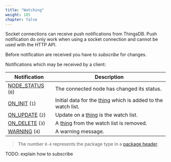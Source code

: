 ```yaml
---
title: "Watching"
weight: 185
chapter: false
---
```


Socket connections can receive push notifications from ThingsDB. Push notification do only work when using a socket connection and cannot be used with the HTTP API.

Before notification are received you have to *subscribe* for changes.


Notifications which may be received by a client:

Notification | Description
------------ | -----------
[NODE_STATUS](./node-status) (`0`) | The connected node has changed its status.
[ON_INIT](./on-init) (`1`) | Initial data for the [thing](../data-types/thing) which is added to the watch list.
[ON_UPDATE](./on-update) (`2`) | Update on a [thing](../data-types/thing) is the watch list.
[ON_DELETE](./on-delete) (`3`) | A [thing](../data-types/thing) from the watch list is removed.
[WARNING](./warning) (`4`) | A warning message.

> The number `0-4` represents the package type in a [package header](http://localhost:1313/v0/connect/socket/#package).


TODO: explain how to subscribe